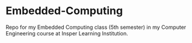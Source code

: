 # Embedded-Computing
Repo for my Embedded Computing class (5th semester) in my Computer Engineering course at Insper Learning Institution.
